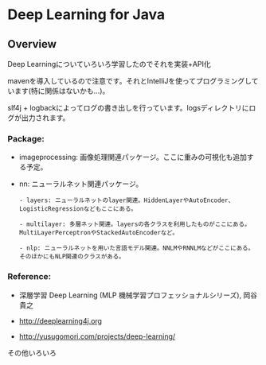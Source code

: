 Deep Learning for Java
======================

## Overview

Deep Learningについていろいろ学習したのでそれを実装+API化

mavenを導入しているので注意です。それとIntelliJを使ってプログラミングしています(特に関係はないかも…)。

slf4j + logbackによってログの書き出しを行っています。logsディレクトリにログが出力されます。

### Package:

  - imageprocessing: 画像処理関連パッケージ。ここに重みの可視化も追加する予定。

  - nn: ニューラルネット関連パッケージ。
  
        - layers: ニューラルネットのlayer関連。HiddenLayerやAutoEncoder、LogisticRegressionなどもここにある。
        
        - multilayer: 多層ネット関連。layersの各クラスを利用したものがここにある。MultiLayerPerceptronやStackedAutoEncoderなど。
        
        - nlp: ニューラルネットを用いた言語モデル関連。NNLMやRNNLMなどがここにある。そのほかにもNLP関連のクラスがある。
    
    

### Reference:

  - 深層学習 Deep Learning (MLP 機械学習プロフェッショナルシリーズ), 岡谷貴之

  - http://deeplearning4j.org

  - http://yusugomori.com/projects/deep-learning/
  
  その他いろいろ